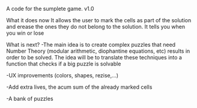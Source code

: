 A code for the sumplete game. v1.0

What it does now
It allows the user to mark the cells as part of the solution and erease the ones they do not belong to the solution. It tells you when you win or lose

What is next?
-The main idea is to create complex puzzles that need Number Theory (modular arithmetic, diophantine equations, etc) results in order to be solved. The idea will be to translate these techniques into a function that checks if a big puzzle is solvable

-UX improvements (colors, shapes, rezise,...)

-Add extra lives, the acum sum of the already marked cells

-A bank of puzzles

